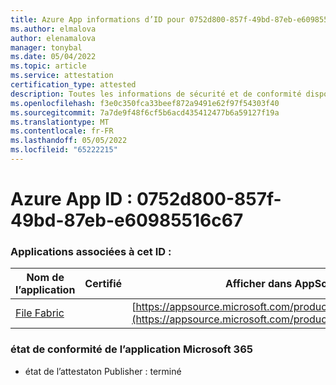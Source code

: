 ```yaml
---
title: Azure App informations d’ID pour 0752d800-857f-49bd-87eb-e60985516c67
ms.author: elmalova
author: elenamalova
manager: tonybal
ms.date: 05/04/2022
ms.topic: article
ms.service: attestation
certification_type: attested
description: Toutes les informations de sécurité et de conformité disponibles pour 0752d800-857f-49bd-87eb-e60985516c67.
ms.openlocfilehash: f3e0c350fca33beef872a9491e62f97f54303f40
ms.sourcegitcommit: 7a7de9f48f6cf5b6acd435412477b6a59127f19a
ms.translationtype: MT
ms.contentlocale: fr-FR
ms.lasthandoff: 05/05/2022
ms.locfileid: "65222215"
---
```

# <a name="azure-app-id-0752d800-857f-49bd-87eb-e60985516c67"></a>Azure App ID : 0752d800-857f-49bd-87eb-e60985516c67


### <a name="apps-associated-with-this-id"></a>Applications associées à cet ID :
| **Nom de l’application** | **Certifié** | **Afficher dans AppSource** |
|--------------|---------------|-----------------------|
| [File Fabric](../forward/WA200003017.md) |  | [https://appsource.microsoft.com/product/office/WA200003017](https://appsource.microsoft.com/product/office/WA200003017) |

### <a name="microsoft-365-app-compliance-status"></a>état de conformité de l’application Microsoft 365
- état de l’attestaton Publisher : terminé
